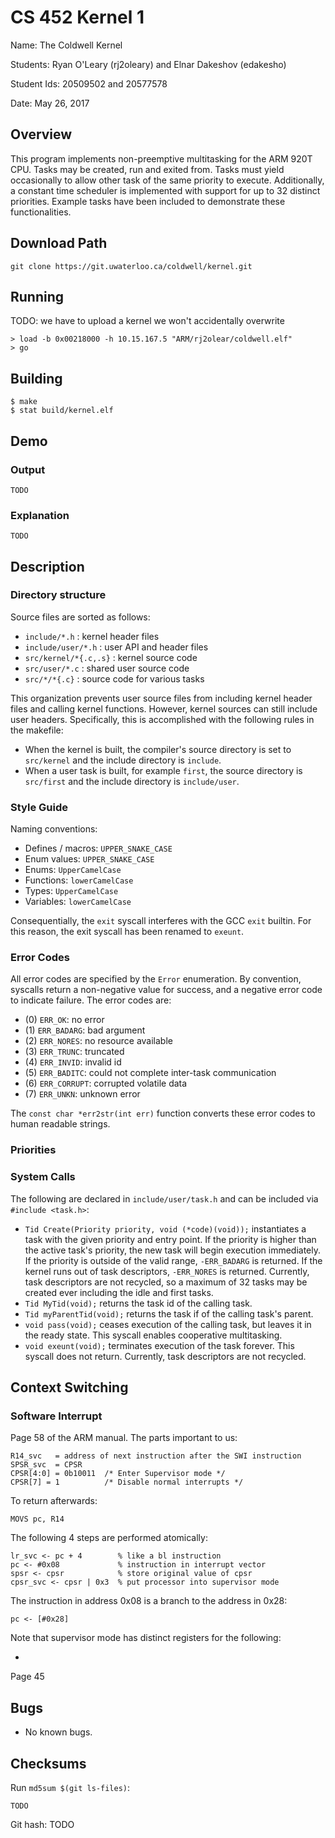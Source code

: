 # CS 452 Kernel 1

Name: The Coldwell Kernel

Students: Ryan O'Leary (rj2oleary) and Elnar Dakeshov (edakesho)

Student Ids: 20509502 and 20577578

Date: May 26, 2017


## Overview

This program implements non-preemptive multitasking for the ARM 920T CPU.
Tasks may be created, run and exited from. Tasks must yield occasionally to
allow other task of the same priority to execute. Additionally, a constant time
scheduler is implemented with support for up to 32 distinct priorities. Example
tasks have been included to demonstrate these functionalities.


## Download Path

    git clone https://git.uwaterloo.ca/coldwell/kernel.git


## Running

TODO: we have to upload a kernel we won't accidentally overwrite

    > load -b 0x00218000 -h 10.15.167.5 "ARM/rj2olear/coldwell.elf"
    > go


## Building

    $ make
    $ stat build/kernel.elf


## Demo

### Output

    TODO


### Explanation

    TODO


## Description

### Directory structure

Source files are sorted as follows:

- `include/*.h`         : kernel header files
- `include/user/*.h`    : user API and header files
- `src/kernel/*{.c,.s}` : kernel source code
- `src/user/*.c`        : shared user source code
- `src/*/*{.c}`         : source code for various tasks

This organization prevents user source files from including kernel header files
and calling kernel functions. However, kernel sources can still include user
headers. Specifically, this is accomplished with the following rules in the
makefile:

- When the kernel is built, the compiler's source directory is set to
  `src/kernel` and the include directory is `include`.
- When a user task is built, for example `first`, the source directory is
  `src/first` and the include directory is `include/user`.


### Style Guide

Naming conventions:

- Defines / macros: `UPPER_SNAKE_CASE`
- Enum values: `UPPER_SNAKE_CASE`
- Enums: `UpperCamelCase`
- Functions: `lowerCamelCase`
- Types: `UpperCamelCase`
- Variables: `lowerCamelCase`

Consequentially, the `exit` syscall interferes with the GCC `exit` builtin. For
this reason, the exit syscall has been renamed to `exeunt`.


### Error Codes

All error codes are specified by the `Error` enumeration. By convention,
syscalls return a non-negative value for success, and a negative error code to
indicate failure. The error codes are:

- (0) `ERR_OK`: no error
- (1) `ERR_BADARG`: bad argument
- (2) `ERR_NORES`: no resource available
- (3) `ERR_TRUNC`: truncated
- (4) `ERR_INVID`: invalid id
- (5) `ERR_BADITC`: could not complete inter-task communication
- (6) `ERR_CORRUPT`: corrupted volatile data
- (7) `ERR_UNKN`: unknown error

The `const char *err2str(int err)` function converts these error codes to human
readable strings.


### Priorities




### System Calls

The following are declared in `include/user/task.h` and can be included via
`#include <task.h>`:

- `Tid Create(Priority priority, void (*code)(void));` instantiates a task with
  the given priority and entry point. If the priority is higher than the active
  task's priority, the new task will begin execution immediately. If the
  priority is outside of the valid range, `-ERR_BADARG` is returned. If the
  kernel runs out of task descriptors, `-ERR_NORES` is returned. Currently,
  task descriptors are not recycled, so a maximum of 32 tasks may be created
  ever including the idle and first tasks.
- `Tid MyTid(void);` returns the task id of the calling task.
- `Tid myParentTid(void);` returns the task if of the calling task's parent.
- `void pass(void);` ceases execution of the calling task, but leaves it in the
  ready state. This syscall enables cooperative multitasking.
- `void exeunt(void);` terminates execution of the task forever. This syscall
  does not return. Currently, task descriptors are not recycled.


## Context Switching

### Software Interrupt

Page 58 of the ARM manual. The parts important to us:

    R14_svc   = address of next instruction after the SWI instruction
    SPSR_svc  = CPSR
    CPSR[4:0] = 0b10011  /* Enter Supervisor mode */
    CPSR[7] = 1          /* Disable normal interrupts */

To return afterwards:

    MOVS pc, R14


The following 4 steps are performed atomically:

    lr_svc <- pc + 4        % like a bl instruction
    pc <- #0x08             % instruction in interrupt vector
    spsr <- cpsr            % store original value of cpsr
    cpsr_svc <- cpsr | 0x3  % put processor into supervisor mode

The instruction in address 0x08 is a branch to the address in 0x28:

    pc <- [#0x28]

Note that supervisor mode has distinct registers for the following:

- 


Page 45


## Bugs

- No known bugs.

## Checksums

Run `md5sum $(git ls-files)`:

    TODO

Git hash: TODO
